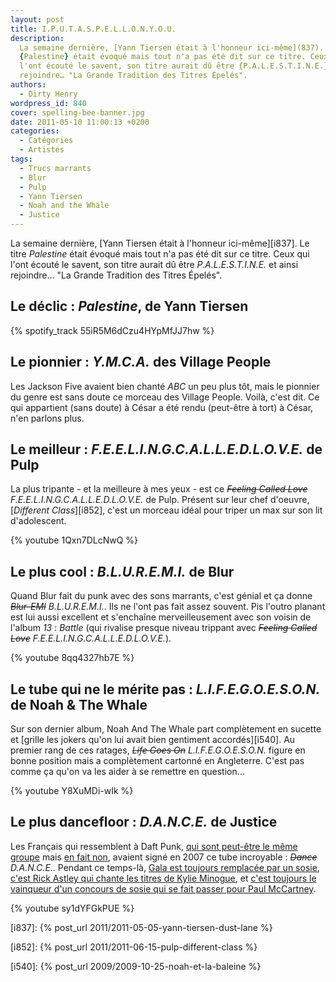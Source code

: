 ```yaml
---
layout: post
title: I.P.U.T.A.S.P.E.L.L.O.N.Y.O.U.
description:
  La semaine dernière, [Yann Tiersen était à l'honneur ici-même](837). Le titre
  {Palestine} était évoqué mais tout n'a pas été dit sur ce titre. Ceux qui
  l'ont écouté le savent, son titre aurait dû être {P.A.L.E.S.T.I.N.E.} et ainsi
  rejoindre… "La Grande Tradition des Titres Épelés".
authors:
  - Dirty Henry
wordpress_id: 840
cover: spelling-bee-banner.jpg
date: 2011-05-10 11:00:13 +0200
categories:
  - Catégories
  - Artistes
tags:
  - Trucs marrants
  - Blur
  - Pulp
  - Yann Tiersen
  - Noah and the Whale
  - Justice
---
```


La semaine dernière, [Yann Tiersen était à l'honneur ici-même][i837]. Le titre
_Palestine_ était évoqué mais tout n'a pas été dit sur ce titre. Ceux qui l'ont
écouté le savent, son titre aurait dû être _P.A.L.E.S.T.I.N.E._ et ainsi
rejoindre… "La Grande Tradition des Titres Épelés".

## Le déclic : _Palestine_, de Yann Tiersen

{% spotify_track 55iR5M6dCzu4HYpMfJJ7hw %}

## Le pionnier : _Y.M.C.A._ des Village People

Les Jackson Five avaient bien chanté _ABC_ un peu plus tôt, mais le pionnier du
genre est sans doute ce morceau des Village People. Voilà, c'est dit. Ce qui
appartient (sans doute) à César a été rendu (peut-être à tort) à César, n'en
parlons plus.

## Le meilleur : _F.E.E.L.I.N.G.C.A.L.L.E.D.L.O.V.E._ de Pulp

La plus tripante - et la meilleure à mes yeux - est ce <strike>_Feeling Called
Love_</strike> _F.E.E.L.I.N.G.C.A.L.L.E.D.L.O.V.E._ de Pulp. Présent sur leur
chef d'oeuvre, [_Different Class_][i852], c'est un morceau idéal pour triper un
max sur son lit d'adolescent.

{% youtube 1Qxn7DLcNwQ %}

## Le plus cool : _B.L.U.R.E.M.I._ de Blur

Quand Blur fait du punk avec des sons marrants, c'est génial et ça donne
<strike>_Blur-EMI_</strike> _B.L.U.R.E.M.I._. Ils ne l'ont pas fait assez
souvent. Pis l'outro planant est lui aussi excellent et s'enchaîne
merveilleusement avec son voisin de l'album _13_ : _Battle_ (qui rivalise
presque niveau trippant avec <strike>_Feeling Called Love_</strike>
_F.E.E.L.I.N.G.C.A.L.L.E.D.L.O.V.E._).

{% youtube 8qq4327hb7E %}

## Le tube qui ne le mérite pas : _L.I.F.E.G.O.E.S.O.N._ de Noah & The Whale

Sur son dernier album, Noah And The Whale part complètement en sucette et
[grille les jokers qu'on lui avait bien gentiment accordés][i540]. Au premier
rang de ces ratages, <strike>_Life Goes On_</strike> _L.I.F.E.G.O.E.S.O.N._
figure en bonne position mais a complètement cartonné en Angleterre. C'est pas
comme ça qu'on va les aider à se remettre en question…

{% youtube Y8XuMDi-wIk %}

## Le plus dancefloor : _D.A.N.C.E._ de Justice

Les Français qui ressemblent à Daft Punk,
[qui sont peut-être le même groupe](http://flepi.net/image-insolite/daft-punk-et-justice-un-seul-et-meme-groupe-de-musique/)
mais
[en fait non](http://www.facebook.com/pages/Non-Daft-punk-et-Justice-ne-sont-pas-le-m%C3%AAme-groupe/225096182451),
avaient signé en 2007 ce tube incroyable : <strike>_Dance_</strike>
_D.A.N.C.E._. Pendant ce temps-là,
[Gala est toujours remplacée par un sosie](http://www.facebook.com/group.php?gid=97891375246),
[c'est Rick Astley qui chante les titres de Kylie Minogue](http://www.youtube.com/watch?v=AVDogmtajKI),
et
[c'est toujours le vainqueur d'un concours de sosie qui se fait passer pour Paul McCartney](http://en.wikipedia.org/wiki/Paul_is_dead).

{% youtube sy1dYFGkPUE %}

[i837]: {% post_url 2011/2011-05-05-yann-tiersen-dust-lane %}

[i852]: {% post_url 2011/2011-06-15-pulp-different-class %}

[i540]: {% post_url 2009/2009-10-25-noah-et-la-baleine %}
